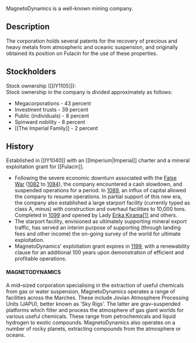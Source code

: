 MagnetoDynamics is a well-known mining company.

## Description
The corporation holds several patents for the recovery of precious and heavy metals from atmospheric and oceanic suspension, and originally obtained its position on Fulacin for the use of these properties.


## Stockholders
Stock ownership ([[IY1105]]):  
Stock ownership in the company is divided approximately as follows:

- Megacorporations - 43 percent
- Investment trusts - 39 percent
- Public (individuals) - 8 percent
- Spinward nobility - 8 percent
- [[The Imperial Family]] - 2 percent

## History

Established in [[IY1040]] with an [[Imperium|Imperial]] charter and a mineral exploitation grant for [[Fulacin]].

- Following the severe economic downturn associated with the [False War](https://wiki.travellerrpg.com/Fourth_Frontier_War "Fourth Frontier War") ([1082](https://wiki.travellerrpg.com/1082 "1082") to [1084](https://wiki.travellerrpg.com/1084 "1084")), the company encountered a cash slowdown, and suspended operations for a period. In [1089](https://wiki.travellerrpg.com/1089 "1089"), an influx of capital allowed the company to resume operations. In partial support of this new era, the company also established a large starport facility (currently typed as class A, minus) with construction and overhaul facilities to 10,000 tons. Completed in [1099](https://wiki.travellerrpg.com/1099 "1099") and opened by Lady [Erika Kirama](https://wiki.travellerrpg.com/index.php?title=Erika_Kirama&action=edit&redlink=1 "Erika Kirama (page does not exist)")[[1]](https://wiki.travellerrpg.com/MagnetoDynamics#cite_note-IL614-1) and others.
- The starport facility, envisioned as ultimately supporting mineral export traffic, has served an interim purpose of supporting (through landing fees and other income) the on-going survey of the world for ultimate exploitation.
- MagnetoDynamics' exploitation grant expires in [1199](https://wiki.travellerrpg.com/1199 "1199"), with a renewability clause for an additional 100 years upon demonstration of efficient and profitable operations.

#### MAGNETODYNAMICS


A mid–sized corporation specialising in the extraction of useful chemicals from gas or water suspension, MagnetoDynamics operates a range of facilities across the Marches. These include Jovian Atmosphere Processing Units (JAPU), better known as 'Sky Rigs'. The latter are grav–suspended platforms which filter and process the atmosphere of gas giant worlds for various useful chemicals. These range from petrochemicals and liquid hydrogen to exotic compounds. MagnetoDynamics also operates on a number of rocky planets, extracting compounds from the atmosphere or oceans.